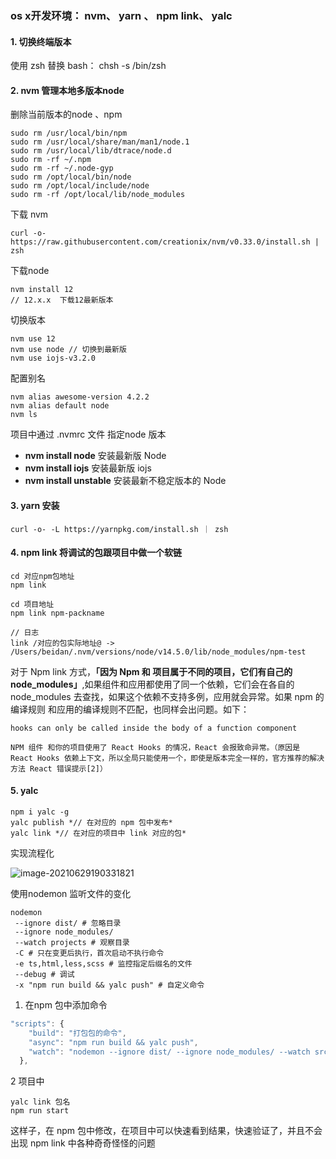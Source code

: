 ### os x开发环境： nvm、 yarn 、 npm link、 yalc



#### 1. 切换终端版本

使用 zsh 替换 bash：	chsh -s /bin/zsh

#### 2. nvm 管理本地多版本node

删除当前版本的node 、npm

```
sudo rm /usr/local/bin/npm
sudo rm /usr/local/share/man/man1/node.1
sudo rm /usr/local/lib/dtrace/node.d
sudo rm -rf ~/.npm
sudo rm -rf ~/.node-gyp
sudo rm /opt/local/bin/node
sudo rm /opt/local/include/node
sudo rm -rf /opt/local/lib/node_modules
```



下载 nvm

```shell
curl -o- https://raw.githubusercontent.com/creationix/nvm/v0.33.0/install.sh | zsh
```

下载node

```
nvm install 12
// 12.x.x  下载12最新版本
```



切换版本

```
nvm use 12
nvm use node // 切换到最新版
nvm use iojs-v3.2.0
```



配置别名

```
nvm alias awesome-version 4.2.2
nvm alias default node
nvm ls
```

项目中通过 .nvmrc 文件 指定node 版本

- **nvm install node** 安装最新版 Node
- **nvm install iojs** 安装最新版 iojs
- **nvm install unstable** 安装最新不稳定版本的 Node

#### 3. yarn 安装

```shell
curl -o- -L https://yarnpkg.com/install.sh ｜ zsh
```



#### 4. npm link 将调试的包跟项目中做一个软链

```
cd 对应npm包地址
npm link

cd 项目地址
npm link npm-packname

// 日志
link /对应的包实际地址@ -> /Users/beidan/.nvm/versions/node/v14.5.0/lib/node_modules/npm-test
```

对于 Npm link 方式，**「因为 Npm 和 项目属于不同的项目，它们有自己的 node_modules」**,如果组件和应用都使用了同一个依赖，它们会在各自的 node_modules 去查找，如果这个依赖不支持多例，应用就会异常。如果 npm 的编译规则 和应用的编译规则不匹配，也同样会出问题。如下：

```
hooks can only be called inside the body of a function component

NPM 组件 和你的项目使用了 React Hooks 的情况，React 会报致命异常。（原因是 React Hooks 依赖上下文，所以全局只能使用一个，即使是版本完全一样的，官方推荐的解决方法 React 错误提示[2]）
```

#### 5. yalc

```shell
npm i yalc -g
yalc publish *// 在对应的 npm 包中发布*
yalc link *// 在对应的项目中 link 对应的包*
```



实现流程化

![image-20210629190331821](/Users/star/Desktop/五月/面试问题/image/image-20210629190331821.png)

使用nodemon 监听文件的变化

```
nodemon
 --ignore dist/ # 忽略目录
 --ignore node_modules/
 --watch projects # 观察目录
 -C # 只在变更后执行，首次启动不执行命令
 -e ts,html,less,scss # 监控指定后缀名的文件
 --debug # 调试
 -x "npm run build && yalc push" # 自定义命令
```



1. 在npm 包中添加命令

```js
"scripts": {
    "build": "打包包的命令",
    "async": "npm run build && yalc push",
    "watch": "nodemon --ignore dist/ --ignore node_modules/ --watch src/ -C -e ts,tsx,scss --debug -x 'tnpm run async'", // 自动监听
  },
```



2 项目中

```
yalc link 包名
npm run start
```



这样子，在 npm 包中修改，在项目中可以快速看到结果，快速验证了，并且不会出现 npm link 中各种奇奇怪怪的问题
